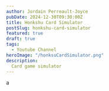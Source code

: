 ```yaml
---
author: Jordain Perreault-Joyce
pubDate: 2024-12-30T09:30:00Z
title: Honkshu Card Simulator
postSlug: honkshu-card-simulator
featured: true
draft: true
tags:
  - Youtube Channel
heroImage: "/honksuCardSimulator.png"
description:
  Card game simulator 
---
```

a